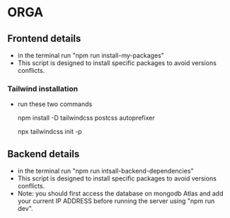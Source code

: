# ORGA
## Frontend details
* in the terminal run "npm run install-my-packages" 
* This script is designed to install specific packages to avoid versions conflicts.
### Tailwind installation 
* run these two commands

    npm install -D tailwindcss postcss autoprefixer
    
    npx tailwindcss init -p
## Backend details
* in the terminal run "npm run intsall-backend-dependencies" 
* This script is designed to install specific packages to avoid versions conflicts.
* Note: you should first access the database on mongodb Atlas and add your current IP ADDRESS 
before running the server using "npm run dev".